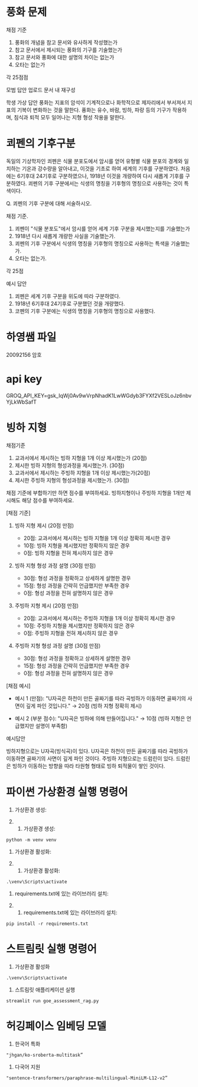 # 풍화 문제

채점 기준
1. 풍화의 개념을 참고 문서와 유사하게 작성했는가
2. 참고 문서에서 제시되는 풍화의 기구를 기술했는가
3. 참고 문서와 풍화에 대한 설명의 차이는 없는가
4. 오타는 없는가

각 25점점

모범 답안
업로드 문서 내 재구성

학생 가상 답안
풍화는 지표의 암석이 기계적으로나 화학적으로 제자리에서 부서져서 지표의 기복이 변화하는 것을 말한다.
퓽화는 유수, 바람, 빙하, 파랑 등의 기구가 작용하며, 침식과 퇴적 모두 일어나는 지형 형성 작용을 말한다.

# 쾨펜의 기후구분

독일의 기상학자인 쾨펜은 식물 분포도에서 암시를 얻어 유형별 식물 분포의 경계와 일치하는 기온과 강수량을 알아내고, 이것을 기초로 하여 세계의 기후를 구분하였다. 
처음에는 6기후대 24기후로 구분하였으나, 1918년 이것을 개량하여 다시 새롭게 기후를 구분하였다. 
쾨펜의 기후 구분에서는 식생의 명칭을 기후형의 명칭으로 사용하는 것이 특색이다.

Q. 쾨펜의 기후 구분에 대해 서술하시오.

채점 기준.
1. 쾨펜이 "식물 분포도"에서 암시를 얻어 세계 기후 구분을 제시했는지를 기술했는가
2. 1918년 다시 새롭게 개량한 사실을 기술했는가.
3. 쾨펜의 기후 구분에서 식생의 명칭을 기후형의 명칭으로 사용하는 특색을 기술했는가.
4. 오타는 없는가.

각 25점

예시 답안

1. 쾨펜은 세계 기후 구분을 위도에 따라 구분하였다.
2. 1918년 6기후대 24기후로 구분했던 것을 개량했다.
3. 코펜의 기후 구분에는 식생의 명칭을 기후형의 명칭으로 사용했다.

# 하영쌤 파일
20092156 암호

# api key
GROQ_API_KEY=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

# 빙하 지형

채점기준

1. 교과서에서 제시하는 빙하 지형을 1개 이상 제시했는가 (20점)
2. 제시한 빙하 지형의 형성과정을 제시했는가. (30점)
3. 교과서에서 제시하는 주빙하 지형을 1개 이상 제시했는가(20점)
4. 제시한 주빙하 지형의 형성과정을 제시했는가. (30점)

채점 기준에 부합하기만 하면 점수를 부여하세요. 빙하지형이나 주빙하 지형을 1개만 제시해도 해당 점수를 부여하세요.

[채점 기준]
1. 빙하 지형 제시 (20점 만점)
   - 20점: 교과서에서 제시하는 빙하 지형을 1개 이상 정확히 제시한 경우
   - 10점: 빙하 지형을 제시했지만 정확하지 않은 경우
   - 0점: 빙하 지형을 전혀 제시하지 않은 경우

2. 빙하 지형 형성 과정 설명 (30점 만점)
   - 30점: 형성 과정을 정확하고 상세하게 설명한 경우
   - 15점: 형성 과정을 간략히 언급했지만 부족한 경우
   - 0점: 형성 과정을 전혀 설명하지 않은 경우

3. 주빙하 지형 제시 (20점 만점)
   - 20점: 교과서에서 제시하는 주빙하 지형을 1개 이상 정확히 제시한 경우
   - 10점: 주빙하 지형을 제시했지만 정확하지 않은 경우
   - 0점: 주빙하 지형을 전혀 제시하지 않은 경우

4. 주빙하 지형 형성 과정 설명 (30점 만점)
   - 30점: 형성 과정을 정확하고 상세하게 설명한 경우
   - 15점: 형성 과정을 간략히 언급했지만 부족한 경우
   - 0점: 형성 과정을 전혀 설명하지 않은 경우

[채점 예시]
- 예시 1 (만점): 
  "U자곡은 하천이 만든 골짜기를 따라 곡빙하가 이동하면 골짜기의 사면이 깊게 파인 것입니다."
  → 20점 (빙하 지형 정확히 제시)

- 예시 2 (부분 점수):
  "U자곡은 빙하에 의해 만들어집니다."
  → 10점 (빙하 지형은 언급했지만 설명이 부족함)

예시답안

빙하지형으로는 U자곡(빙식곡)이 있다. U자곡은 하천이 만든 골짜기를 따라 곡빙하가 이동하면 골짜기의 사면이 깊게 파인 것이다. 
주빙하 지형으로는 드럼린이 있다. 드럼린은 빙하가 이동하는 방향을 따라 타원형 형태로 빙하 퇴적물이 쌓인 것이다. 


# 파이썬 가상환경 실행 명령어

1. 가상환경 생성:

1. 1. 가상환경 생성:

`python -m venv venv`

1. 가상환경 활성화:

1. 1. 가상환경 활성화:

`.\venv\Scripts\activate`

1. requirements.txt에 있는 라이브러리 설치:

1. 1. requirements.txt에 있는 라이브러리 설치:

`pip install -r requirements.txt`

# 스트림릿 실행 명령어

1. 가상환경 활성화

`.\venv\Scripts\activate`

1. 스트림릿 애플리케이션 실행

`streamlit run goe_assessment_rag.py`

# 허깅페이스 임베딩 모델

1. 한국어 특화

`"jhgan/ko-sroberta-multitask”`

1. 다국어 지원

`"sentence-transformers/paraphrase-multilingual-MiniLM-L12-v2”`